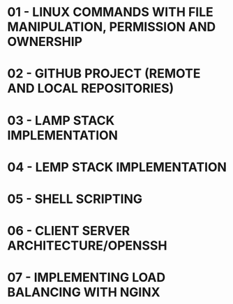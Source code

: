 # 01 - LINUX COMMANDS WITH FILE MANIPULATION, PERMISSION AND OWNERSHIP
# 02 - GITHUB PROJECT (REMOTE AND LOCAL REPOSITORIES)
# 03 - LAMP STACK IMPLEMENTATION
# 04 - LEMP STACK IMPLEMENTATION
# 05 - SHELL SCRIPTING
# 06 - CLIENT SERVER ARCHITECTURE/OPENSSH
# 07 - IMPLEMENTING LOAD BALANCING WITH NGINX